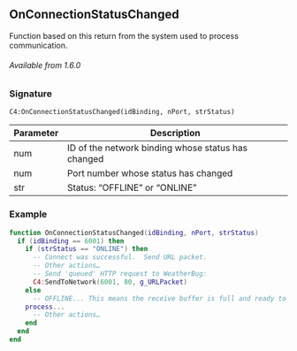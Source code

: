 ## OnConnectionStatusChanged

Function based on this return from the system used to process communication.

###### Available from 1.6.0


### Signature

`C4:OnConnectionStatusChanged(idBinding, nPort, strStatus) `


| Parameter | Description |
| --- | --- |
| num | ID of the network binding whose status has changed |
| num | Port number whose status has changed |
| str | Status: “OFFLINE” or “ONLINE” |


### Example

```lua
function OnConnectionStatusChanged(idBinding, nPort, strStatus)
  if (idBinding == 6001) then
    if (strStatus == "ONLINE") then
      -- Connect was successful.  Send URL packet.
      -- Other actions…
      -- Send 'queued' HTTP request to WeatherBug:
      C4:SendToNetwork(6001, 80, g_URLPacket)
    else
      -- OFFLINE... This means the receive buffer is full and ready to 	
	process...
      -- Other actions…
    end
  end
end
```

